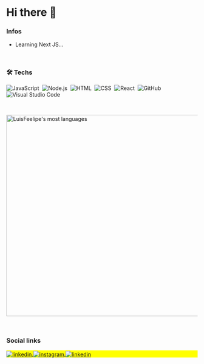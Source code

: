 
<h1> Hi there 👋 </h1>

<h3> Infos </h3>

- Learning Next JS...

<br>

<h3> 🛠 Techs </h3>

![JavaScript](https://img.shields.io/badge/-JavaScript-05122A?style=flat&logo=javascript)&nbsp;
![Node.js](https://img.shields.io/badge/-Node.js-05122A?style=flat&logo=node.js)&nbsp;
![HTML](https://img.shields.io/badge/-HTML-05122A?style=flat&logo=HTML5)&nbsp;
![CSS](https://img.shields.io/badge/-CSS-05122A?style=flat&logo=CSS3&logoColor=1572B6)&nbsp;
![React](https://img.shields.io/badge/-React-05122A?style=flat&logo=react)&nbsp;
![GitHub](https://img.shields.io/badge/-GitHub-05122A?style=flat&logo=github)&nbsp;
![Visual Studio Code](https://img.shields.io/badge/-Visual%20Studio%20Code-05122A?style=flat&logo=visual-studio-code&logoColor=007ACC)&nbsp;

<br>

<p>
  <img width="530em" src="https://github-readme-stats.vercel.app/api/top-langs/?username=LuisFeelipe&layout=compact&theme=vision-friendly-dark" alt="LuisFeelipe's most languages"/>
</p>

<br>

<h3> Social links </h3>

<p align="left" style="background:yellow">
<a href="https://www.linkedin.com/in/luísfelipeferreira" target="_blank">
  <img align="center" src="https://img.shields.io/badge/-Linkedin-05122A?style=flat&logo=linkedin" alt="linkedin"/>
</a>
<a href="https://instagram.com/lfelipe_sf" target="_blank">
 <img align="center" src="https://img.shields.io/badge/-Instagram-05122A?style=flat&logo=instagram" alt="instagram"/>
</a>
<a href="mailto:luisfelipesesf@gmail.com" target="_blank">
  <img align="center" src="https://img.shields.io/badge/-Gmail-05122A?style=flat&logo=Gmail" alt="linkedin"/>
</a>
</p> 

